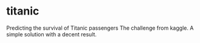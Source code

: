 # titanic
Predicting the survival of Titanic passengers
The challenge from kaggle. A simple solution with a decent result.
